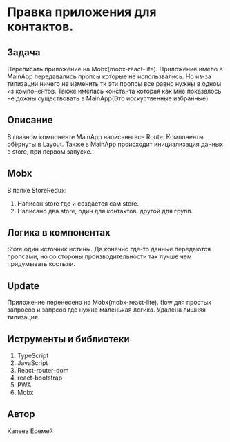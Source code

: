 # Правка приложения для контактов.
## Задача
Переписать приложение на Mobx(mobx-react-lite).
Приложение имело в MainApp передавались пропсы которые не использвались.
Но из-за типизации ничего не изменить тк эти пропсы все равно нужны в одном из компонентов.
Также имелась константа которая как мне показалось не дожны существовать в MainApp(Это исскуственные избранные) 

## Описание
В главном компоненте MainApp написаны все Route. Компоненты обёрнуты в Layout.
Также в MainApp происходит инициализация данных в store, при первом запуске.

## Mobx
В папке StoreRedux:
  1. Написан store где и создается сам store.
  2. Написано два store, один для контактов, другой для групп.
## Логика в компонентах 
Store один источник истины.
Да конечно где-то данные передаются пропсами, но со стороны производительности так лучше чем придумывать костыли.
## Update 
Приложение перенесено на Mobx(mobx-react-lite).
flow для простых запросов и запрсов где нужна маленькая логика.
Удалена лишняя типизация.

## Иструменты и библиотеки
1. TypeScript
2. JavaScript
3. React-router-dom
4. react-bootstrap
5. PWA
6. Mobx
## Автор
Калеев Еремей